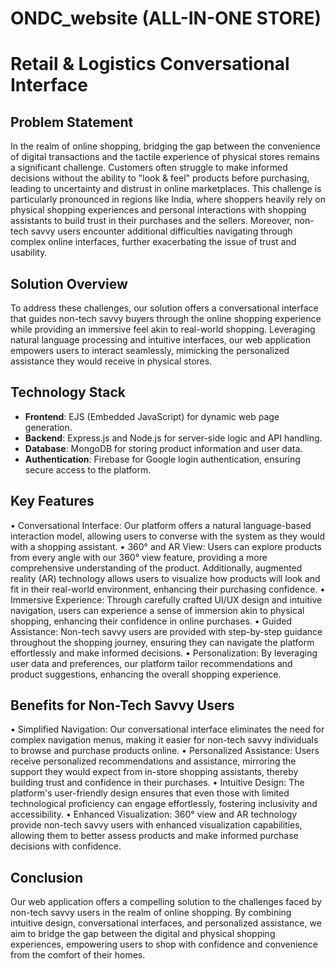 # ONDC_website (ALL-IN-ONE STORE)

# Retail & Logistics Conversational Interface

## Problem Statement
In the realm of online shopping, bridging the gap between the convenience of digital transactions and the tactile experience of physical stores remains a significant challenge. Customers often struggle to make informed decisions without the ability to "look & feel" products before purchasing, leading to uncertainty and distrust in online marketplaces. This challenge is particularly pronounced in regions like India, where shoppers heavily rely on physical shopping experiences and personal interactions with shopping assistants to build trust in their purchases and the sellers.
Moreover, non-tech savvy users encounter additional difficulties navigating through complex online interfaces, further exacerbating the issue of trust and usability.

## Solution Overview
To address these challenges, our solution offers a conversational interface that guides non-tech savvy buyers through the online shopping experience while providing an immersive feel akin to real-world shopping. Leveraging natural language processing and intuitive interfaces, our web application empowers users to interact seamlessly, mimicking the personalized assistance they would receive in physical stores.

    
## Technology Stack
- **Frontend**: EJS (Embedded JavaScript) for dynamic web page generation.
- **Backend**: Express.js and Node.js for server-side logic and API handling.
- **Database**: MongoDB for storing product information and user data.
- **Authentication**: Firebase for Google login authentication, ensuring secure access to the platform.

## Key Features
•	Conversational Interface: Our platform offers a natural language-based interaction model, allowing users to converse with the system as they would with a shopping assistant.
•	360° and AR View: Users can explore products from every angle with our 360° view feature, providing a more comprehensive understanding of the product. Additionally, augmented reality (AR) technology allows users to visualize how products will look and fit in their real-world environment, enhancing their purchasing confidence.
•	Immersive Experience: Through carefully crafted UI/UX design and intuitive navigation, users can experience a sense of immersion akin to physical shopping, enhancing their confidence in online purchases.
•	Guided Assistance: Non-tech savvy users are provided with step-by-step guidance throughout the shopping journey, ensuring they can navigate the platform effortlessly and make informed decisions.
•	Personalization: By leveraging user data and preferences, our platform tailor recommendations and product suggestions, enhancing the overall shopping experience.

## Benefits for Non-Tech Savvy Users
•	Simplified Navigation: Our conversational interface eliminates the need for complex navigation menus, making it easier for non-tech savvy individuals to browse and purchase products online.
•	Personalized Assistance: Users receive personalized recommendations and assistance, mirroring the support they would expect from in-store shopping assistants, thereby building trust and confidence in their purchases.
•	Intuitive Design: The platform's user-friendly design ensures that even those with limited technological proficiency can engage effortlessly, fostering inclusivity and accessibility.
•	Enhanced Visualization: 360° view and AR technology provide non-tech savvy users with enhanced visualization capabilities, allowing them to better assess products and make informed purchase decisions with confidence.



## Conclusion
Our web application offers a compelling solution to the challenges faced by non-tech savvy users in the realm of online shopping. By combining intuitive design, conversational interfaces, and personalized assistance, we aim to bridge the gap between the digital and physical shopping experiences, empowering users to shop with confidence and convenience from the comfort of their homes.
